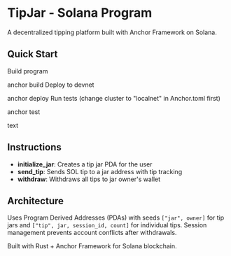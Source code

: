 # TipJar - Solana Program

A decentralized tipping platform built with Anchor Framework on Solana.

## Quick Start

Build program

anchor build
Deploy to devnet

anchor deploy
Run tests (change cluster to "localnet" in Anchor.toml first)

anchor test

text

## Instructions

- **initialize_jar**: Creates a tip jar PDA for the user
- **send_tip**: Sends SOL tip to a jar address with tip tracking
- **withdraw**: Withdraws all tips to jar owner's wallet

## Architecture

Uses Program Derived Addresses (PDAs) with seeds `["jar", owner]` for tip jars and `["tip", jar, session_id, count]` for individual tips. Session management prevents account conflicts after withdrawals.

Built with Rust + Anchor Framework for Solana blockchain.
